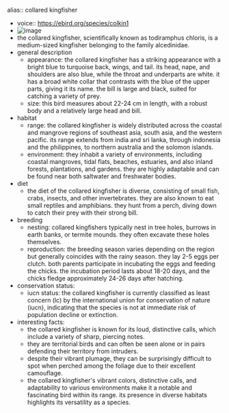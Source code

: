 alias:: collared kingfisher

- voice:: https://ebird.org/species/colkin1
- ![image](https://ipfs.io/ipfs/QmY6q3q4xHLYxheWRd76hinCQRKuZjthQPVT1eHzU7PqPM)
- the collared kingfisher, scientifically known as todiramphus chloris, is a medium-sized kingfisher belonging to the family alcedinidae.
- general description
	- appearance: the collared kingfisher has a striking appearance with a bright blue to turquoise back, wings, and tail. its head, nape, and shoulders are also blue, while the throat and underparts are white. it has a broad white collar that contrasts with the blue of the upper parts, giving it its name. the bill is large and black, suited for catching a variety of prey.
	- size: this bird measures about 22-24 cm in length, with a robust body and a relatively large head and bill.
- habitat
	- range: the collared kingfisher is widely distributed across the coastal and mangrove regions of southeast asia, south asia, and the western pacific. its range extends from india and sri lanka, through indonesia and the philippines, to northern australia and the solomon islands.
	- environment: they inhabit a variety of environments, including coastal mangroves, tidal flats, beaches, estuaries, and also inland forests, plantations, and gardens. they are highly adaptable and can be found near both saltwater and freshwater bodies.
- diet
	- the diet of the collared kingfisher is diverse, consisting of small fish, crabs, insects, and other invertebrates. they are also known to eat small reptiles and amphibians. they hunt from a perch, diving down to catch their prey with their strong bill.
- breeding
	- nesting: collared kingfishers typically nest in tree holes, burrows in earth banks, or termite mounds. they often excavate these holes themselves.
	- reproduction: the breeding season varies depending on the region but generally coincides with the rainy season. they lay 2-5 eggs per clutch. both parents participate in incubating the eggs and feeding the chicks. the incubation period lasts about 18-20 days, and the chicks fledge approximately 24-26 days after hatching.
- conservation status:
	- iucn status: the collared kingfisher is currently classified as least concern (lc) by the international union for conservation of nature (iucn), indicating that the species is not at immediate risk of population decline or extinction.
- interesting facts:
	- the collared kingfisher is known for its loud, distinctive calls, which include a variety of sharp, piercing notes.
	- they are territorial birds and can often be seen alone or in pairs defending their territory from intruders.
	- despite their vibrant plumage, they can be surprisingly difficult to spot when perched among the foliage due to their excellent camouflage.
	- the collared kingfisher's vibrant colors, distinctive calls, and adaptability to various environments make it a notable and fascinating bird within its range. its presence in diverse habitats highlights its versatility as a species.